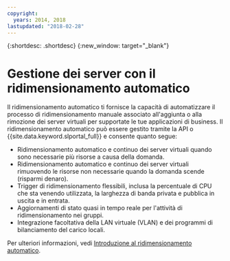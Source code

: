 ```yaml
---
copyright:
  years: 2014, 2018
lastupdated: "2018-02-28"
---
```


{:shortdesc: .shortdesc}
{:new_window: target="_blank"}

# Gestione dei server con il ridimensionamento automatico

Il ridimensionamento automatico ti fornisce la capacità di automatizzare il processo di ridimensionamento manuale associato all'aggiunta o alla rimozione dei server virtuali per supportate le tue applicazioni di business. Il ridimensionamento automatico può essere gestito tramite la API o {{site.data.keyword.slportal_full}} e consente quanto segue:

* Ridimensionamento automatico e continuo dei server virtuali quando sono necessarie più risorse a causa della domanda.
* Ridimensionamento automatico e continuo dei server virtuali rimuovendo le risorse non necessarie quando la domanda scende (risparmi denaro).
* Trigger di ridimensionamento flessibili, inclusa la percentuale di CPU che sta venendo utilizzata, la larghezza di banda privata e pubblica in uscita e in entrata.
* Aggiornamenti di stato quasi in tempo reale per l'attività di ridimensionamento nei gruppi.
* Integrazione facoltativa della LAN virtuale (VLAN) e dei programmi di bilanciamento del carico locali.

Per ulteriori informazioni, vedi [Introduzione al ridimensionamento automatico](/docs/infrastructure/SLautoscale/index.html).
